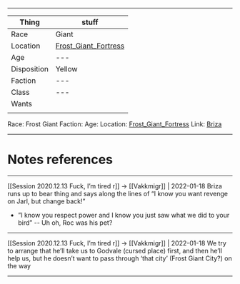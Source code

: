 ***
| Thing       | stuff                                                     |
| ----------- | --------------------------------------------------------- |
| Race        | Giant                                                     |
| Location    | [Frost_Giant_Fortress](../places/Frost_Giant_Fortress.md) |
| Age         | ---                                                       |
| Disposition | Yellow                                                    |
| Faction     | ---                                                       |
| Class       | ---                                                       |
| Wants       |                                                           |
|             |                                                           |



Race: Frost Giant
Faction:
Age:
Location: [Frost_Giant_Fortress](../places/Frost_Giant_Fortress.md)
Link: [Briza](Briza.md)



---
# Notes references

---

[[Session 2020.12.13 Fuck, I’m tired r]] -> [[Vakkmigr]] | 2022-01-18
Briza runs up to bear thing and says along the lines of “I know you want revenge on Jarl, but change back!”

-   ”I know you respect power and I know you just saw what we did to your bird” -- Uh oh, Roc was his pet?

---


[[Session 2020.12.13 Fuck, I’m tired r]] -> [[Vakkmigr]] | 2022-01-18
We try to arrange that he’ll take us to Godvale (cursed place) first, and then he’ll help us, but he doesn’t want to pass through ‘that city’ (Frost Giant City?) on the way

---
